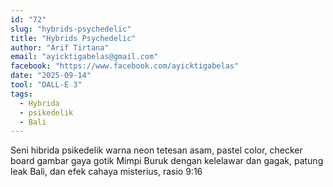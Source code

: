 ```yaml
---
id: "72"
slug: "hybrids-psychedelic"
title: "Hybrids Psychedelic"
author: "Arif Tirtana"
email: "ayicktigabelas@gmail.com"
facebook: "https://www.facebook.com/ayicktigabelas"
date: "2025-09-14"
tool: "DALL-E 3"
tags:
  - Hybrida
  - psikedelik
  - Bali
---
```


Seni hibrida psikedelik warna neon tetesan asam, pastel color, checker board gambar gaya gotik Mimpi Buruk dengan kelelawar dan gagak, patung leak Bali, dan efek cahaya misterius, rasio 9:16
